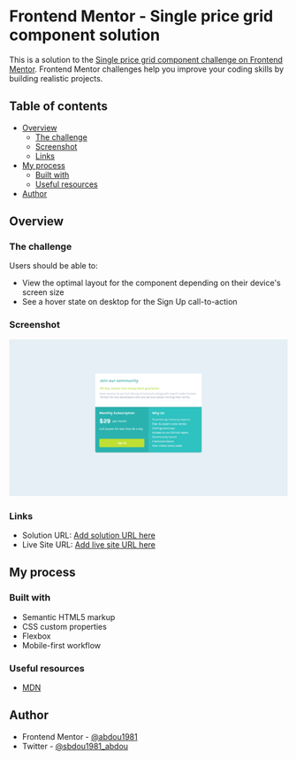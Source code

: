 # Frontend Mentor - Single price grid component solution

This is a solution to the [Single price grid component challenge on Frontend Mentor](https://www.frontendmentor.io/challenges/single-price-grid-component-5ce41129d0ff452fec5abbbc). Frontend Mentor challenges help you improve your coding skills by building realistic projects. 

## Table of contents

- [Overview](#overview)
  - [The challenge](#the-challenge)
  - [Screenshot](#screenshot)
  - [Links](#links)
- [My process](#my-process)
  - [Built with](#built-with)
  - [Useful resources](#useful-resources)
- [Author](#author)


## Overview

### The challenge

Users should be able to:

- View the optimal layout for the component depending on their device's screen size
- See a hover state on desktop for the Sign Up call-to-action

### Screenshot

![](./design/screenshot.jpg)


### Links

- Solution URL: [Add solution URL here](https://github.com/abdou1981/Single-price-grid-component-challenge-hub)
- Live Site URL: [Add live site URL here](https://abdou1981.github.io/Single-price-grid-component-challenge-hub/)

## My process

### Built with

- Semantic HTML5 markup
- CSS custom properties
- Flexbox
- Mobile-first workflow



### Useful resources

- [MDN](https://developer.mozilla.org/en-US/docs/Web/CSS/flex) 

## Author

- Frontend Mentor - [@abdou1981](https://www.frontendmentor.io/profile/abdou1981)
- Twitter - [@sbdou1981_abdou](https://www.twitter.com/sbdou1981_abdou)
